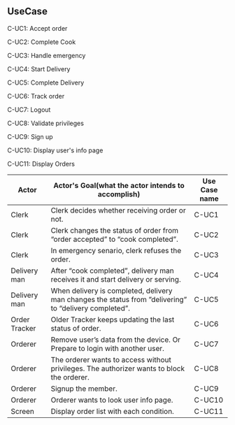 ## UseCase

C-UC1: Accept order

C-UC2: Complete Cook

C-UC3: Handle emergency

C-UC4: Start Delivery

C-UC5: Complete Delivery

C-UC6: Track order

C-UC7: Logout

C-UC8: Validate privileges

C-UC9: Sign up

C-UC10: Display user's info page

C-UC11: Display Orders

| Actor | Actor's Goal(what the actor intends to accomplish) | Use Case name |
| - | - | - |
| Clerk | Clerk decides whether receiving order or not. | C-UC1 |
| Clerk | Clerk changes the status of order from “order accepted” to “cook completed”. | C-UC2 |
| Clerk | In emergency senario, clerk refuses the order. | C-UC3 |
| Delivery man | After “cook completed”, delivery man receives it and start delivery or serving. | C-UC4 |
| Delivery man | When delivery is completed, delivery man changes the status from ”delivering” to “delivery completed”. | C-UC5 |
| Order Tracker | Older Tracker keeps updating the last status of order. | C-UC6 |
| Orderer | Remove user’s data from the device. Or Prepare to login with another user. | C-UC7 |
| Orderer | The orderer wants to access without privileges. The authorizer wants to block the orderer. | C-UC8 |
| Orderer | Signup the member. | C-UC9 |
| Orderer | Orderer wants to look user info page. | C-UC10 |
| Screen | Display order list with each condition. | C-UC11 |